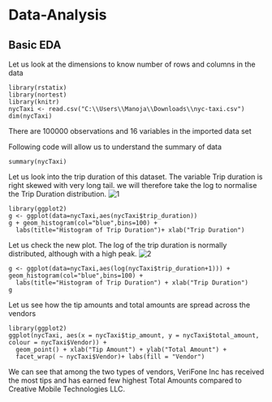 # Data-Analysis
## Basic EDA
Let us look at the dimensions to know number of rows and columns in the data
```{r}
library(rstatix)
library(nortest)
library(knitr)
nycTaxi <- read.csv("C:\\Users\\Manoja\\Downloads\\nyc-taxi.csv")
dim(nycTaxi)
```

There are 100000 observations and 16 variables in the imported data set

Following code will allow us to understand the summary of data
```{r}
summary(nycTaxi)
```
Let us look into the trip duration of this dataset.
The variable Trip duration is right skewed with very long tail. we will therefore take the log to normalise the Trip Duration distribution.
![1](https://user-images.githubusercontent.com/41823726/147149032-c5cea79e-78b1-4dc9-bbfe-7936976441ee.png)



```{r}
library(ggplot2)
g <- ggplot(data=nycTaxi,aes(nycTaxi$trip_duration))
g + geom_histogram(col="blue",bins=100) + 
  labs(title="Histogram of Trip Duration")+ xlab("Trip Duration") 
```


Let us check the new plot. The log of the trip duration is normally distributed, although with a high peak.
![2](https://user-images.githubusercontent.com/41823726/147149135-a03638cb-7b95-46f6-bdf1-5a2a6f54ec58.png)

```{r}
g <- ggplot(data=nycTaxi,aes(log(nycTaxi$trip_duration+1))) + geom_histogram(col="blue",bins=100) + 
  labs(title="Histogram of Trip Duration") + xlab("Trip Duration") 
g
```

Let us see how the tip amounts and total amounts are spread across the vendors 

```{r}
library(ggplot2)
ggplot(nycTaxi, aes(x = nycTaxi$tip_amount, y = nycTaxi$total_amount, colour = nycTaxi$Vendor)) +
  geom_point() + xlab("Tip Amount") + ylab("Total Amount") +
  facet_wrap( ~ nycTaxi$Vendor)+ labs(fill = "Vendor")
```

We can see that among the two types of vendors, VeriFone Inc has received the most tips and has earned few highest Total Amounts compared to Creative Mobile Technologies LLC.
